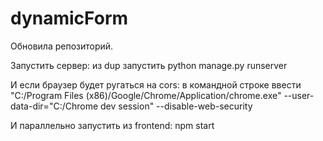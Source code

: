 # dynamicForm
Обновила репозиторий. 

Запустить сервер: из dup запустить python manage.py runserver

И если браузер будет ругаться на cors: в командной строке ввести "C:/Program Files (x86)/Google/Chrome/Application/chrome.exe" --user-data-dir="C:/Chrome dev session" --disable-web-security

И параллельно запустить из frontend: npm start
